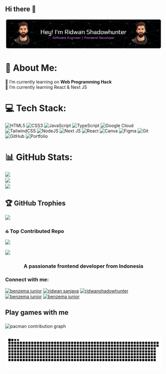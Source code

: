 ## Hi there 👋

![ridwan92shadowhunter](img/github-header-banner.png)

<!--
**ridwan92shadowhunter/ridwan92shadowhunter** is a ✨ _special_ ✨ repository because its `README.md` (this file) appears on your GitHub profile.

Here are some ideas to get you started:

- 🔭 I’m currently working on ...
- 🌱 I’m currently learning ...
- 👯 I’m looking to collaborate on ...
- 🤔 I’m looking for help with ...
- 💬 Ask me about ...
- 📫 How to reach me: ...
- 😄 Pronouns: ...
- ⚡ Fun fact: ...
-->

# 💫 About Me:
🌱 I’m currently learning on **Web Programming Hack**<br>🌱 I’m currently learning React & Next JS


# 💻 Tech Stack:
![HTML5](https://img.shields.io/badge/html5-%23E34F26.svg?style=for-the-badge&logo=html5&logoColor=white) ![CSS3](https://img.shields.io/badge/css3-%231572B6.svg?style=for-the-badge&logo=css3&logoColor=white) ![JavaScript](https://img.shields.io/badge/javascript-%23323330.svg?style=for-the-badge&logo=javascript&logoColor=%23F7DF1E) ![TypeScript](https://img.shields.io/badge/typescript-%23007ACC.svg?style=for-the-badge&logo=typescript&logoColor=white) ![Google Cloud](https://img.shields.io/badge/GoogleCloud-%234285F4.svg?style=for-the-badge&logo=google-cloud&logoColor=white) ![TailwindCSS](https://img.shields.io/badge/tailwindcss-%2338B2AC.svg?style=for-the-badge&logo=tailwind-css&logoColor=white) ![NodeJS](https://img.shields.io/badge/node.js-6DA55F?style=for-the-badge&logo=node.js&logoColor=white) ![Next JS](https://img.shields.io/badge/Next-black?style=for-the-badge&logo=next.js&logoColor=white) ![React](https://img.shields.io/badge/react-%2320232a.svg?style=for-the-badge&logo=react&logoColor=%2361DAFB) ![Canva](https://img.shields.io/badge/Canva-%2300C4CC.svg?style=for-the-badge&logo=Canva&logoColor=white) ![Figma](https://img.shields.io/badge/figma-%23F24E1E.svg?style=for-the-badge&logo=figma&logoColor=white) ![Git](https://img.shields.io/badge/git-%23F05033.svg?style=for-the-badge&logo=git&logoColor=white) ![GitHub](https://img.shields.io/badge/github-%23121011.svg?style=for-the-badge&logo=github&logoColor=white) ![Portfolio](https://img.shields.io/badge/Portfolio-%23000000.svg?style=for-the-badge&logo=firefox&logoColor=#FF7139)
# 📊 GitHub Stats:
![](https://github-readme-stats.vercel.app/api?username=ridwan92shadowhunter&theme=dark&hide_border=false&include_all_commits=true&count_private=true)<br/>
![](https://nirzak-streak-stats.vercel.app/?user=ridwan92shadowhunter&theme=dark&hide_border=false)<br/>
![](https://github-readme-stats.vercel.app/api/top-langs/?username=ridwan92shadowhunter&theme=dark&hide_border=false&include_all_commits=true&count_private=true&layout=compact)

## 🏆 GitHub Trophies
![](https://github-profile-trophy.vercel.app/?username=ridwan92shadowhunter&theme=radical&no-frame=false&no-bg=true&margin-w=4)

### 🔝 Top Contributed Repo
![](https://github-contributor-stats.vercel.app/api?username=ridwan92shadowhunter&limit=5&theme=aura&combine_all_yearly_contributions=true)

[![](https://visitcount.itsvg.in/api?id=ridwan92shadowhunter&icon=0&color=0)](https://visitcount.itsvg.in)

<!-- Proudly created with GPRM ( https://gprm.itsvg.in ) -->

<h3 align="center">A passionate frontend developer from Indonesia</h3>

<h3 align="left">Connect with me:</h3>
<p align="left">
<a href="https://linkedin.com/in/benzema junior" target="blank"><img align="center" src="https://raw.githubusercontent.com/rahuldkjain/github-profile-readme-generator/master/src/images/icons/Social/linked-in-alt.svg" alt="benzema junior" height="30" width="40" /></a>
<a href="https://fb.com/ridwan sanjaya" target="blank"><img align="center" src="https://raw.githubusercontent.com/rahuldkjain/github-profile-readme-generator/master/src/images/icons/Social/facebook.svg" alt="ridwan sanjaya" height="30" width="40" /></a>
<a href="https://instagram.com/ridwanshadowhunter" target="blank"><img align="center" src="https://raw.githubusercontent.com/rahuldkjain/github-profile-readme-generator/master/src/images/icons/Social/instagram.svg" alt="ridwanshadowhunter" height="30" width="40" /></a>
<a href="https://www.youtube.com/c/benzema junior" target="blank"><img align="center" src="https://raw.githubusercontent.com/rahuldkjain/github-profile-readme-generator/master/src/images/icons/Social/youtube.svg" alt="benzema junior" height="30" width="40" /></a>
<a href="https://www.github.com/c/ridwan92shadowhunter" target="blank"><img align="center" src="https://raw.githubusercontent.com/rahuldkjain/github-profile-readme-generator/master/src/images/icons/Social/github.svg" alt="benzema junior" height="30" width="40" /></a>
</p>


<h2 align="left">Play games with me</h2>

###

<picture>
  <source media="(prefers-color-scheme: dark)" srcset="https://raw.githubusercontent.com/ridwan92shadowhunter/ridwan92shadowhunter/output/pacman-contribution-graph-dark.svg">
  <source media="(prefers-color-scheme: light)" srcset="https://raw.githubusercontent.com/ridwan92shadowhunter/ridwan92shadowhunter/output/pacman-contribution-graph.svg">
  <img alt="pacman contribution graph" src="https://raw.githubusercontent.com/ridwan92shadowhunter/ridwan92shadowhunter/output/pacman-contribution-graph.svg">
</picture>

###

<img src="https://raw.githubusercontent.com/ridwan92shadowhunter/ridwan92shadowhunter/output/snake.svg" alt="Snake animation" />

###
